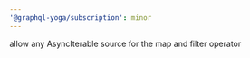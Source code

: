 ```yaml
---
'@graphql-yoga/subscription': minor
---
```


allow any AsyncIterable source for the map and filter operator
